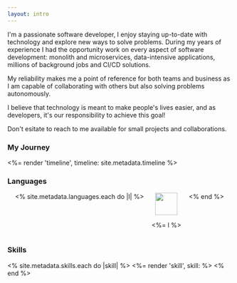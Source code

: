 ```yaml
---
layout: intro
---
```


I'm a passionate software developer, I enjoy staying up-to-date with technology and explore new ways to solve problems. During my years of experience I had the opportunity work on every aspect of software development: monolith and microservices, data-intensive applications, millions of background jobs and CI/CD solutions.

My reliability makes me a point of reference for both teams and business as I am capable of collaborating with others but also solving problems autonomously.

I believe that technology is meant to make people's lives easier, and as developers, it's our responsibility to achieve this goal!

Don't esitate to reach to me available for small projects and collaborations.

### My Journey
<%= render 'timeline', timeline: site.metadata.timeline %>

### Languages
<div style="display:flex;justify-content:space-evenly;">
  <% site.metadata.languages.each do |l| %>
    <div style="text-align:center;">
      <img src="/images/languages/<%= l.downcase  %>.svg" style="width:50px;height:50px;">
      <p><%= l %></p>
    </div>
  <% end %>
</div>

### Skills
<div style="display:grid;grid-template-columns:repeat(auto-fit,minmax(220px, 1fr));grid-gap:2em;">
  <% site.metadata.skills.each do |skill| %>
    <%= render 'skill', skill: %>
  <% end %>
</div>

